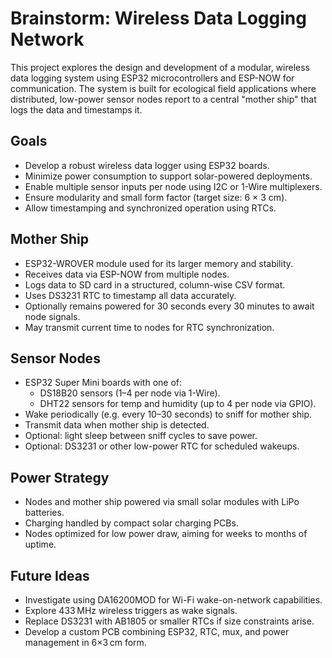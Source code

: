 # Brainstorm: Wireless Data Logging Network

This project explores the design and development of a modular, wireless data logging system using ESP32 microcontrollers and ESP-NOW for communication. The system is built for ecological field applications where distributed, low-power sensor nodes report to a central "mother ship" that logs the data and timestamps it.

## Goals
- Develop a robust wireless data logger using ESP32 boards.
- Minimize power consumption to support solar-powered deployments.
- Enable multiple sensor inputs per node using I2C or 1-Wire multiplexers.
- Ensure modularity and small form factor (target size: 6 × 3 cm).
- Allow timestamping and synchronized operation using RTCs.

## Mother Ship
- ESP32-WROVER module used for its larger memory and stability.
- Receives data via ESP-NOW from multiple nodes.
- Logs data to SD card in a structured, column-wise CSV format.
- Uses DS3231 RTC to timestamp all data accurately.
- Optionally remains powered for 30 seconds every 30 minutes to await node signals.
- May transmit current time to nodes for RTC synchronization.

## Sensor Nodes
- ESP32 Super Mini boards with one of:
  - DS18B20 sensors (1–4 per node via 1-Wire).
  - DHT22 sensors for temp and humidity (up to 4 per node via GPIO).
- Wake periodically (e.g. every 10–30 seconds) to sniff for mother ship.
- Transmit data when mother ship is detected.
- Optional: light sleep between sniff cycles to save power.
- Optional: DS3231 or other low-power RTC for scheduled wakeups.

## Power Strategy
- Nodes and mother ship powered via small solar modules with LiPo batteries.
- Charging handled by compact solar charging PCBs.
- Nodes optimized for low power draw, aiming for weeks to months of uptime.

## Future Ideas
- Investigate using DA16200MOD for Wi-Fi wake-on-network capabilities.
- Explore 433 MHz wireless triggers as wake signals.
- Replace DS3231 with AB1805 or smaller RTCs if size constraints arise.
- Develop a custom PCB combining ESP32, RTC, mux, and power management in 6×3 cm form.

